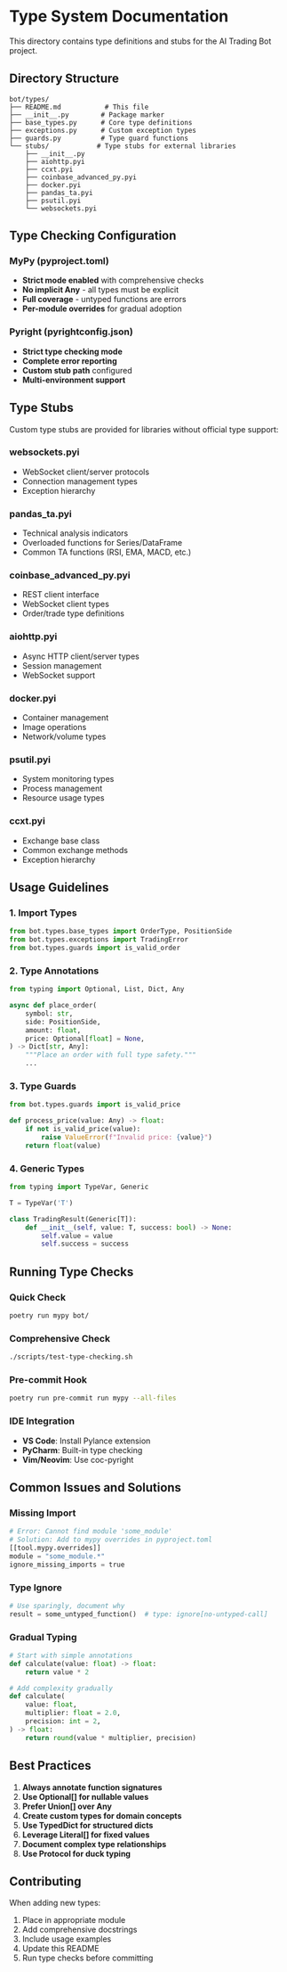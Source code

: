 # Type System Documentation

This directory contains type definitions and stubs for the AI Trading Bot project.

## Directory Structure

```
bot/types/
├── README.md           # This file
├── __init__.py        # Package marker
├── base_types.py      # Core type definitions
├── exceptions.py      # Custom exception types
├── guards.py          # Type guard functions
└── stubs/            # Type stubs for external libraries
    ├── __init__.py
    ├── aiohttp.pyi
    ├── ccxt.pyi
    ├── coinbase_advanced_py.pyi
    ├── docker.pyi
    ├── pandas_ta.pyi
    ├── psutil.pyi
    └── websockets.pyi
```

## Type Checking Configuration

### MyPy (pyproject.toml)
- **Strict mode enabled** with comprehensive checks
- **No implicit Any** - all types must be explicit
- **Full coverage** - untyped functions are errors
- **Per-module overrides** for gradual adoption

### Pyright (pyrightconfig.json)
- **Strict type checking mode**
- **Complete error reporting**
- **Custom stub path** configured
- **Multi-environment support**

## Type Stubs

Custom type stubs are provided for libraries without official type support:

### websockets.pyi
- WebSocket client/server protocols
- Connection management types
- Exception hierarchy

### pandas_ta.pyi
- Technical analysis indicators
- Overloaded functions for Series/DataFrame
- Common TA functions (RSI, EMA, MACD, etc.)

### coinbase_advanced_py.pyi
- REST client interface
- WebSocket client types
- Order/trade type definitions

### aiohttp.pyi
- Async HTTP client/server types
- Session management
- WebSocket support

### docker.pyi
- Container management
- Image operations
- Network/volume types

### psutil.pyi
- System monitoring types
- Process management
- Resource usage types

### ccxt.pyi
- Exchange base class
- Common exchange methods
- Exception hierarchy

## Usage Guidelines

### 1. Import Types
```python
from bot.types.base_types import OrderType, PositionSide
from bot.types.exceptions import TradingError
from bot.types.guards import is_valid_order
```

### 2. Type Annotations
```python
from typing import Optional, List, Dict, Any

async def place_order(
    symbol: str,
    side: PositionSide,
    amount: float,
    price: Optional[float] = None,
) -> Dict[str, Any]:
    """Place an order with full type safety."""
    ...
```

### 3. Type Guards
```python
from bot.types.guards import is_valid_price

def process_price(value: Any) -> float:
    if not is_valid_price(value):
        raise ValueError(f"Invalid price: {value}")
    return float(value)
```

### 4. Generic Types
```python
from typing import TypeVar, Generic

T = TypeVar('T')

class TradingResult(Generic[T]):
    def __init__(self, value: T, success: bool) -> None:
        self.value = value
        self.success = success
```

## Running Type Checks

### Quick Check
```bash
poetry run mypy bot/
```

### Comprehensive Check
```bash
./scripts/test-type-checking.sh
```

### Pre-commit Hook
```bash
poetry run pre-commit run mypy --all-files
```

### IDE Integration
- **VS Code**: Install Pylance extension
- **PyCharm**: Built-in type checking
- **Vim/Neovim**: Use coc-pyright

## Common Issues and Solutions

### Missing Import
```python
# Error: Cannot find module 'some_module'
# Solution: Add to mypy overrides in pyproject.toml
[[tool.mypy.overrides]]
module = "some_module.*"
ignore_missing_imports = true
```

### Type Ignore
```python
# Use sparingly, document why
result = some_untyped_function()  # type: ignore[no-untyped-call]
```

### Gradual Typing
```python
# Start with simple annotations
def calculate(value: float) -> float:
    return value * 2

# Add complexity gradually
def calculate(
    value: float,
    multiplier: float = 2.0,
    precision: int = 2,
) -> float:
    return round(value * multiplier, precision)
```

## Best Practices

1. **Always annotate function signatures**
2. **Use Optional[] for nullable values**
3. **Prefer Union[] over Any**
4. **Create custom types for domain concepts**
5. **Use TypedDict for structured dicts**
6. **Leverage Literal[] for fixed values**
7. **Document complex type relationships**
8. **Use Protocol for duck typing**

## Contributing

When adding new types:
1. Place in appropriate module
2. Add comprehensive docstrings
3. Include usage examples
4. Update this README
5. Run type checks before committing
